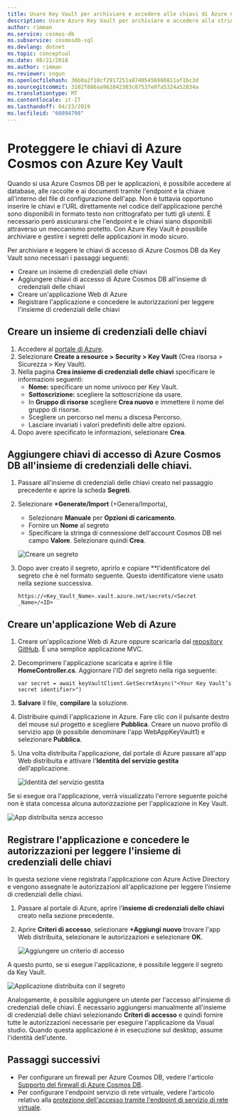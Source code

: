 ```yaml
---
title: Usare Key Vault per archiviare e accedere alle chiavi di Azure Cosmos DB
description: Usare Azure Key Vault per archiviare e accedere alla stringa di connessione, alle chiavi e agli endpoint di Azure Cosmos DB.
author: rimman
ms.service: cosmos-db
ms.subservice: cosmosdb-sql
ms.devlang: dotnet
ms.topic: conceptual
ms.date: 08/21/2018
ms.author: rimman
ms.reviewer: sngun
ms.openlocfilehash: 36b0a2f18cf2917251a87405456980811af1bc3d
ms.sourcegitcommit: 3102f886aa962842303c8753fe8fa5324a52834a
ms.translationtype: MT
ms.contentlocale: it-IT
ms.lasthandoff: 04/23/2019
ms.locfileid: "60894798"
---
```

# <a name="secure-azure-cosmos-keys-using-azure-key-vault"></a>Proteggere le chiavi di Azure Cosmos con Azure Key Vault 

Quando si usa Azure Cosmos DB per le applicazioni, è possibile accedere al database, alle raccolte e ai documenti tramite l'endpoint e la chiave all'interno del file di configurazione dell'app.  Non è tuttavia opportuno inserire le chiavi e l'URL direttamente nel codice dell'applicazione perché sono disponibili in formato testo non crittografato per tutti gli utenti. È necessario però assicurarsi che l'endpoint e le chiavi siano disponibili attraverso un meccanismo protetto. Con Azure Key Vault è possibile archiviare e gestire i segreti delle applicazioni in modo sicuro.

Per archiviare e leggere le chiavi di accesso di Azure Cosmos DB da Key Vault sono necessari i passaggi seguenti:

* Creare un insieme di credenziali delle chiavi  
* Aggiungere chiavi di accesso di Azure Cosmos DB all'insieme di credenziali delle chiavi  
* Creare un'applicazione Web di Azure  
* Registrare l'applicazione e concedere le autorizzazioni per leggere l'insieme di credenziali delle chiavi  


## <a name="create-a-key-vault"></a>Creare un insieme di credenziali delle chiavi

1. Accedere al [portale di Azure](https://portal.azure.com/).  
2. Selezionare **Create a resource > Security > Key Vault** (Crea risorsa > Sicurezza > Key Vault).  
3. Nella pagina **Crea insieme di credenziali delle chiavi** specificare le informazioni seguenti:  
   * **Nome:** specificare un nome univoco per Key Vault.  
   * **Sottoscrizione:** scegliere la sottoscrizione da usare.  
   * In **Gruppo di risorse** scegliere **Crea nuovo** e immettere il nome del gruppo di risorse.  
   * Scegliere un percorso nel menu a discesa Percorso.  
   * Lasciare invariati i valori predefiniti delle altre opzioni.  
4. Dopo avere specificato le informazioni, selezionare **Crea**.  

## <a name="add-azure-cosmos-db-access-keys-to-the-key-vault"></a>Aggiungere chiavi di accesso di Azure Cosmos DB all'insieme di credenziali delle chiavi.
1. Passare all'insieme di credenziali delle chiavi creato nel passaggio precedente e aprire la scheda **Segreti**.  
2. Selezionare **+Generate/Import** (+Genera/Importa), 

   * Selezionare **Manuale** per **Opzioni di caricamento**.
   * Fornire un **Nome** al segreto
   * Specificare la stringa di connessione dell'account Cosmos DB nel campo **Valore**. Selezionare quindi **Crea**.

   ![Creare un segreto](./media/access-secrets-from-keyvault/create-a-secret.png)

4. Dopo aver creato il segreto, aprirlo e copiare **l'identificatore del segreto che è nel formato seguente. Questo identificatore viene usato nella sezione successiva. 

   `https://<Key_Vault_Name>.vault.azure.net/secrets/<Secret _Name>/<ID>`

## <a name="create-an-azure-web-application"></a>Creare un'applicazione Web di Azure

1. Creare un'applicazione Web di Azure oppure scaricarla dal [repository GitHub](https://github.com/Azure/azure-cosmosdb-dotnet/tree/master/Demo/keyvaultdemo). È una semplice applicazione MVC.  

2. Decomprimere l'applicazione scaricata e aprire il file **HomeController.cs**. Aggiornare l'ID del segreto nella riga seguente:

   `var secret = await keyVaultClient.GetSecretAsync("<Your Key Vault’s secret identifier>")`

3. **Salvare** il file, **compilare** la soluzione.  
4. Distribuire quindi l'applicazione in Azure. Fare clic con il pulsante destro del mouse sul progetto e scegliere **Pubblica**. Creare un nuovo profilo di servizio app (è possibile denominare l'app WebAppKeyVault1) e selezionare **Pubblica**.   

5. Una volta distribuita l'applicazione, dal portale di Azure passare all'app Web distribuita e attivare l'**Identità del servizio gestita** dell'applicazione.  

   ![Identità del servizio gestita](./media/access-secrets-from-keyvault/turn-on-managed-service-identity.png)

Se si esegue ora l'applicazione, verrà visualizzato l'errore seguente poiché non è stata concessa alcuna autorizzazione per l'applicazione in Key Vault.

![App distribuita senza accesso](./media/access-secrets-from-keyvault/app-deployed-without-access.png)

## <a name="register-the-application--grant-permissions-to-read-the-key-vault"></a>Registrare l'applicazione e concedere le autorizzazioni per leggere l'insieme di credenziali delle chiavi

In questa sezione viene registrata l'applicazione con Azure Active Directory e vengono assegnate le autorizzazioni all'applicazione per leggere l'insieme di credenziali delle chiavi. 

1. Passare al portale di Azure, aprire l'**insieme di credenziali delle chiavi** creato nella sezione precedente.  

2. Aprire **Criteri di accesso**, selezionare **+Aggiungi nuovo** trovare l'app Web distribuita, selezionare le autorizzazioni e selezionare **OK**.  

   ![Aggiungere un criterio di accesso](./media/access-secrets-from-keyvault/add-access-policy.png)

A questo punto, se si esegue l'applicazione, è possibile leggere il segreto da Key Vault.

![Applicazione distribuita con il segreto](./media/access-secrets-from-keyvault/app-deployed-with-access.png)
 
Analogamente, è possibile aggiungere un utente per l'accesso all'insieme di credenziali delle chiavi. È necessario aggiungersi manualmente all'insieme di credenziali delle chiavi selezionando **Criteri di accesso** e quindi fornire tutte le autorizzazioni necessarie per eseguire l'applicazione da Visual studio. Quando questa applicazione è in esecuzione sul desktop, assume l'identità dell'utente.

## <a name="next-steps"></a>Passaggi successivi

* Per configurare un firewall per Azure Cosmos DB, vedere l'articolo [Supporto del firewall di Azure Cosmos DB](firewall-support.md).
* Per configurare l'endpoint servizio di rete virtuale, vedere l'articolo relativo alla [protezione dell'accesso tramite l'endpoint di servizio di rete virtuale](vnet-service-endpoint.md).
